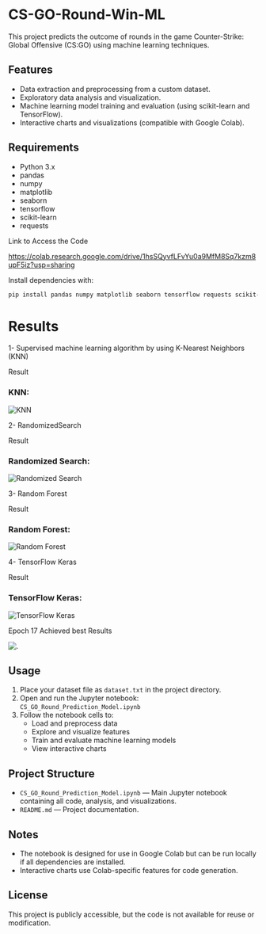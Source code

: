 # CS-GO-Round-Win-ML

This project predicts the outcome of rounds in the game Counter-Strike: Global Offensive (CS:GO) using machine learning techniques.

## Features

- Data extraction and preprocessing from a custom dataset.
- Exploratory data analysis and visualization.
- Machine learning model training and evaluation (using scikit-learn and TensorFlow).
- Interactive charts and visualizations (compatible with Google Colab).

## Requirements

- Python 3.x
- pandas
- numpy
- matplotlib
- seaborn
- tensorflow
- scikit-learn
- requests

Link to Access the Code

https://colab.research.google.com/drive/1hsSQyvfLFvYu0a9MfM8Sq7kzm8upF5iz?usp=sharing

Install dependencies with:

```sh
pip install pandas numpy matplotlib seaborn tensorflow requests scikit-learn
```

# Results

1- Supervised machine learning algorithm by using K-Nearest Neighbors (KNN)

Result
### KNN:
![KNN](https://github.com/user-attachments/assets/e3e2bf4b-0cf9-42ab-b89c-7f28389cff21)


2- RandomizedSearch

Result
### Randomized Search:
![Randomized Search](https://github.com/user-attachments/assets/488a34f6-638d-4fcd-a756-5a35c03ea61e)

3- Random Forest

Result
### Random Forest:
![Random Forest](https://github.com/user-attachments/assets/285dde50-989e-4187-b7a5-8ba5788ef7d8)

4- TensorFlow Keras

Result
### TensorFlow Keras:
![TensorFlow Keras](https://github.com/user-attachments/assets/551ab6ac-99be-4841-8c69-ad27c77006bf)

Epoch 17 Achieved best Results

![.](https://github.com/user-attachments/assets/f0f81200-f542-475b-b697-e1bc1a64cdc1)

## Usage

1. Place your dataset file as `dataset.txt` in the project directory.
2. Open and run the Jupyter notebook:  
   `CS_GO_Round_Prediction_Model.ipynb`
3. Follow the notebook cells to:
   - Load and preprocess data
   - Explore and visualize features
   - Train and evaluate machine learning models
   - View interactive charts

## Project Structure

- `CS_GO_Round_Prediction_Model.ipynb` — Main Jupyter notebook containing all code, analysis, and visualizations.
- `README.md` — Project documentation.

## Notes

- The notebook is designed for use in Google Colab but can be run locally if all dependencies are installed.
- Interactive charts use Colab-specific features for code generation.

## License

This project is publicly accessible, but the code is not available for reuse or 
modification.